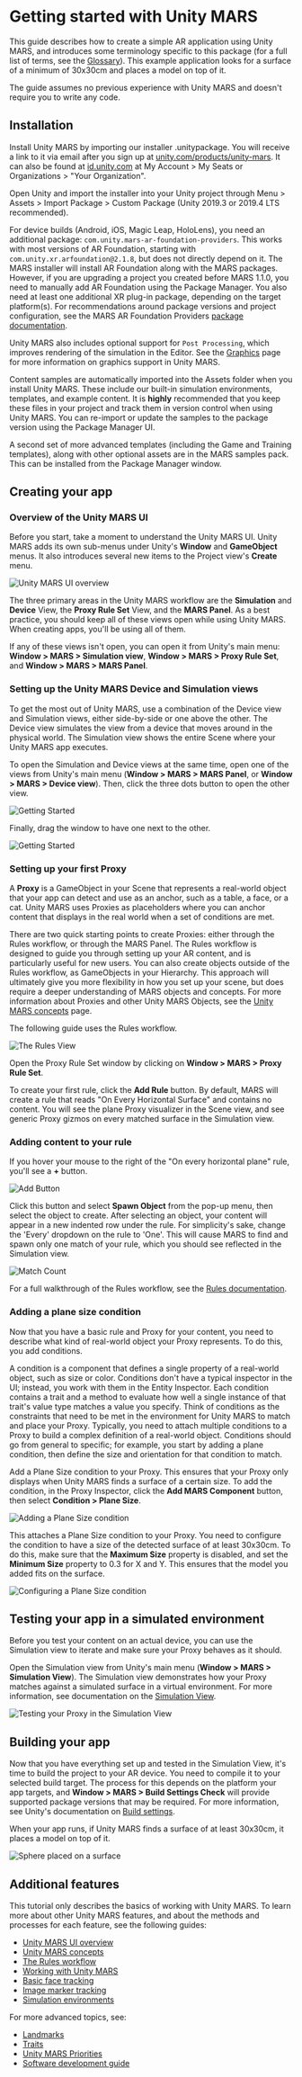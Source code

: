 # Getting started with Unity MARS

This guide describes how to create a simple AR application using Unity MARS, and introduces some terminology specific to this package (for a full list of terms, see the [Glossary](Glossary.md)). This example application looks for a surface of a minimum of 30x30cm and places a model on top of it.

The guide assumes no previous experience with Unity MARS and doesn't require you to write any code.

## Installation
Install Unity MARS by importing our installer .unitypackage. You will receive a link to  it via email after you sign up at [unity.com/products/unity-mars](http://unity.com/products/unity-mars). It can also be found at [id.unity.com](http://id.unity.com) at My Account > My Seats or Organizations > "Your Organization".

Open Unity and import the installer into your Unity project through Menu > Assets > Import Package > Custom Package (Unity 2019.3 or 2019.4 LTS recommended).

For device builds (Android, iOS, Magic Leap, HoloLens), you need an additional package: `com.unity.mars-ar-foundation-providers`. This works with most versions of AR Foundation, starting with `com.unity.xr.arfoundation@2.1.8`, but does not directly depend on it. The MARS installer will install AR Foundation along with the MARS packages. However, if you are upgrading a project you created before MARS 1.1.0, you need to manually add AR Foundation using the Package Manager. You also need at least one additional XR plug-in package, depending on the target platform(s). For recommendations around package versions and project configuration, see  the MARS AR Foundation Providers [package documentation](https://docs.unity3d.com/Packages/com.unity.mars-ar-foundation-providers@latest).

Unity MARS also includes optional support for `Post Processing`, which improves rendering of the simulation in the Editor.
See the [Graphics](Graphics.md) page for more information on graphics support in Unity MARS.

Content samples are automatically imported into the Assets folder when you install Unity MARS. These include our built-in simulation environments, templates, and example content. It is **highly** recommended that you keep these files in your project and track them in version control when using Unity MARS. You can re-import or update the samples to the package version using the Package Manager UI.

A second set of more advanced templates (including the Game and Training templates), along with other optional assets are in the MARS samples pack. This can be installed from the Package Manager window.


## Creating your app

### Overview of the Unity MARS UI

Before you start, take a moment to understand the Unity MARS UI. Unity MARS adds its own sub-menus under Unity's **Window** and **GameObject** menus. It also introduces several new items to the Project view's **Create** menu.

![Unity MARS UI overview](images/UIOverview/ui-overview.png)

The three primary areas in the Unity MARS workflow are the **Simulation** and **Device** View, the **Proxy Rule Set** View, and the **MARS Panel**. As a best practice, you should keep all of these views open while using Unity MARS. When creating apps, you'll be using all of them.

If any of these views isn't open, you can open it from Unity's main menu: **Window &gt; MARS &gt; Simulation view**, **Window &gt; MARS &gt; Proxy Rule Set**, and **Window &gt; MARS &gt; MARS Panel**.

### Setting up the Unity MARS Device and Simulation views

To get the most out of Unity MARS, use a combination of the Device view and Simulation views, either side-by-side or one above the other. The Device view simulates the view from a device that moves around in the physical world. The Simulation view shows the entire Scene where your Unity MARS app executes.

To open the Simulation and Device views at the same time, open one of the views from Unity's main menu (**Window &gt; MARS &gt; MARS Panel**, or **Window &gt; MARS &gt; Device view**). Then, click the three dots button to open the other view.

![Getting Started](images/GettingStarted/device-simulation-side-by-side1.png)

Finally, drag the window to have one next to the other.

![Getting Started](images/GettingStarted/device-simulation-side-by-side2.png)

### Setting up your first Proxy

A **Proxy** is a GameObject in your Scene that represents a real-world object that your app can detect and use as an anchor, such as a table, a face, or a cat. Unity MARS uses Proxies as placeholders where you can anchor content that displays in the real world when a set of conditions are met.

There are two quick starting points to create Proxies: either through the Rules workflow, or through the MARS Panel. The Rules workflow is designed to guide you through setting up your AR content, and is particularly useful for new users. You can also create objects outside of the Rules workflow, as GameObjects in your Hierarchy. This approach will ultimately give you more flexibility in how you set up your scene, but does require a deeper understanding of MARS objects and concepts. For more information about Proxies and other Unity MARS Objects, see the [Unity MARS concepts](MARSConcepts.md) page. 

The following guide uses the Rules workflow.

![The Rules View](images/Rules/matched-rule.png) 

Open the Proxy Rule Set window  by clicking on **Window &gt; MARS &gt; Proxy Rule Set**.

To create your first rule, click the **Add Rule** button. By default, MARS will create a rule that reads "On Every Horizontal Surface" and contains no content. You will see the plane Proxy visualizer in the Scene view, and see generic Proxy gizmos on every matched surface in the Simulation view. 

### Adding content to your rule
If you hover your mouse to the right of the "On every horizontal plane" rule, you'll see a **+** button. 

![Add Button](images/Rules/add-button.png) 

Click this button and select **Spawn Object** from the pop-up menu, then select the object to create. After selecting an object, your content will appear in a new indented row under the rule. For simplicity's sake, change the 'Every' dropdown on the rule to 'One'. This will cause MARS to find and spawn only one match of your rule, which you should see reflected in the Simulation view.

![Match Count](images/Rules/match-count.png) 

For a full walkthrough of the Rules workflow, see the [Rules documentation](Rules.md).

### Adding a plane size condition
Now that you have a basic rule and Proxy for your content, you need to describe what kind of real-world object your Proxy represents. To do this, you add conditions.

A condition is a component that defines a single property of a real-world object, such as size or color. Conditions don't have a typical inspector in the UI; instead, you work with them in the Entity Inspector. Each condition contains a trait and a method to evaluate how well a single instance of that trait's value type matches a value you specify. Think of conditions as the constraints that need to be met in the environment for Unity MARS to match and place your Proxy. Typically, you need to attach multiple conditions to a Proxy to build a complex definition of a real-world object. Conditions should go from general to specific; for example, you start by adding a plane condition, then define the size and orientation for that condition to match.

Add a Plane Size condition to your Proxy. This ensures that your Proxy only displays when Unity MARS finds a surface of a certain size. To add the condition, in the Proxy Inspector, click the **Add MARS Component** button, then select **Condition &gt; Plane Size**.

![Adding a Plane Size condition](images/GettingStarted/add-plane-size-condition.png)

This attaches a Plane Size condition to your Proxy. You need to configure the condition to have a size of the detected surface of at least 30x30cm. To do this, make sure that the **Maximum Size** property is disabled, and set the **Minimum Size** property to 0.3 for X and Y. This ensures that the model you added fits on the surface.

![Configuring a Plane Size condition](images/GettingStarted/set-plane-size-condition.png)

## Testing your app in a simulated environment

Before you test your content on an actual device, you can use the Simulation view to iterate and make sure your Proxy behaves as it should.

Open the Simulation view from Unity's main menu (**Window &gt; MARS &gt; Simulation View**). The Simulation view demonstrates how your Proxy matches against a simulated surface in a virtual environment. For more information, see documentation on the [Simulation View](UIOverview.md#simulation-view).

![Testing your Proxy in the Simulation View](images/GettingStarted/simulation.png)

## Building your app
Now that you have everything set up and tested in the Simulation View, it's time to build the project to your AR device. You need to compile it to your selected build target. The process for this depends on the platform your app targets, and **Window &gt; MARS &gt; Build Settings Check** will provide supported package versions that may be required. For more information, see Unity's documentation on [Build settings](https://docs.unity3d.com/Manual/BuildSettings.html).

When your app runs, if Unity MARS finds a surface of at least 30x30cm, it places a model on top of it.

![Sphere placed on a surface](images/GettingStarted/sphere-over-plane.png)

## Additional features

This tutorial only describes the basics of working with Unity MARS. To learn more about other Unity MARS features, and about the methods and processes for each feature, see the following guides:

* [Unity MARS UI overview](UIOverview.md)
* [Unity MARS concepts](MARSConcepts.md)
* [The Rules workflow](Rules.md)
* [Working with Unity MARS](WorkingWithMARS.md)
* [Basic face tracking](FaceTracking.md)
* [Image marker tracking](Markers.md)
* [Simulation environments](SimulationEnvironments.md)

For more advanced topics, see:

* [Landmarks](Landmarks.md)
* [Traits](Traits.md)
* [Unity MARS Priorities](Priority.md)
* [Software development guide](SoftwareDevelopmentGuide.md)

